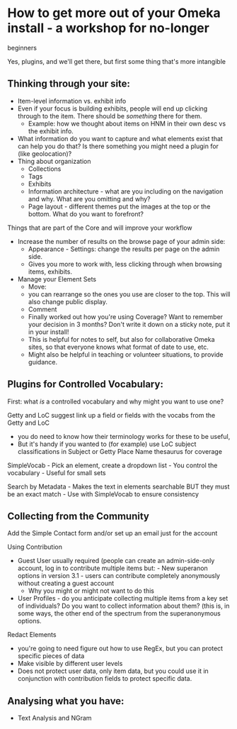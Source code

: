 # How to get more out of your Omeka install - a workshop for no-longer
beginners

Yes, plugins, and we'll get there, but first some thing that's more
intangible

## Thinking through your site:

-   Item-level information vs. exhibit info
-   Even if your focus is building exhibits, people will end up clicking through to the item. There should be *something* there for them.
    -   Example: how we thought about items on HNM in their own desc vs the exhibit info.
-   What information do you want to capture and what elements exist that can help you do that? Is there something you might need a plugin for (like geolocation)?
-   Thing about organization
    -   Collections
    -   Tags
    -   Exhibits
    -   Information architecture - what are you including on the navigation and why. What are you omitting and why?
    -   Page layout - different themes put the images at the top or the bottom. What do you want to forefront?

Things that are part of the Core and will improve your workflow

-   Increase the number of results on the browse page of your admin side:
    -   Appearance - Settings: change the results per page on the admin side.
    -   Gives you more to work with, less clicking through when browsing items, exhibits.
-   Manage your Element Sets
    -   Move:
       -   you can rearrange so the ones you use are closer to the top. This will also change public display. 
    -   Comment
       -   Finally worked out how you're using Coverage? Want to remember your decision in 3 months? Don't write it down on a sticky note, put it in your install!
    -   This is helpful for notes to self, but also for collaborative Omeka sites, so that everyone knows what format of date to use, etc.
    -   Might also be helpful in teaching or volunteer situations, to provide guidance.

## Plugins for Controlled Vocabulary:

First: what *is* a controlled vocabulary and why might you want to use
one?

Getty and LoC suggest link up a field or fields with the vocabs from the Getty and LoC
   -   you do need to know how their terminology works for these to be useful,
   -   But it's handy if you wanted to (for example) use LoC subject classifications in Subject or Getty Place Name thesaurus for coverage

SimpleVocab
    -   Pick an element, create a dropdown list
    -   You control the vocabulary
    -   Useful for small sets

Search by Metadata
    -   Makes the text in elements searchable BUT they must be an exact match
    -   Use with SimpleVocab to ensure consistency

## Collecting from the Community

Add the Simple Contact form and/or set up an email just for the account

Using Contribution
 -   Guest User usually required (people can create an admin-side-only account, log in to contribute multiple items but:
    -   New superanon options in version 3.1 - users can contribute completely anonymously without creating a guest account
        -   Why you might or might not want to do this
-   User Profiles - do you anticipate collecting multiple items from a key set of individuals? Do you want to collect information about them? (this is, in some ways, the other end of the spectrum from the superanonymous options.

Redact Elements
-   you're going to need figure out how to use RegEx, but you can protect specific pieces of data
-   Make visible by different user levels
-   Does not protect user data, only item data, but you could use it in conjunction with contribution fields to protect specific data.

## Analysing what you have:
-   Text Analysis and NGram
